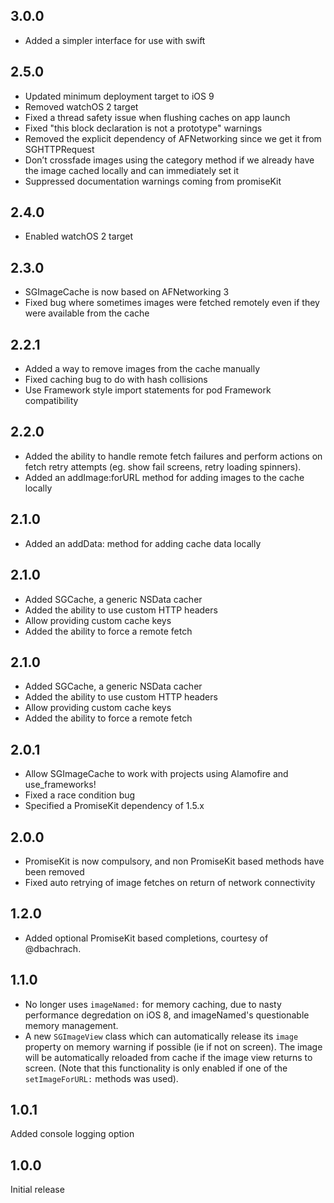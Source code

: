 ## 3.0.0
- Added a simpler interface for use with swift

## 2.5.0

- Updated minimum deployment target to iOS 9
- Removed watchOS 2 target
- Fixed a thread safety issue when flushing caches on app launch
- Fixed "this block declaration is not a prototype" warnings
- Removed the explicit dependency of AFNetworking since we get it from SGHTTPRequest
- Don’t crossfade images using the category method if we already have the image cached locally and can immediately set it
- Suppressed documentation warnings coming from promiseKit

## 2.4.0

- Enabled watchOS 2 target

## 2.3.0

- SGImageCache is now based on AFNetworking 3
- Fixed bug where sometimes images were fetched remotely even if they were available from the cache

## 2.2.1

- Added a way to remove images from the cache manually
- Fixed caching bug to do with hash collisions
- Use Framework style import statements for pod Framework compatibility

## 2.2.0

- Added the ability to handle remote fetch failures and perform actions on fetch
  retry attempts (eg. show fail screens, retry loading spinners).
- Added an addImage:forURL method for adding images to the cache locally

## 2.1.0

- Added an addData: method for adding cache data locally

## 2.1.0

- Added SGCache, a generic NSData cacher
- Added the ability to use custom HTTP headers
- Allow providing custom cache keys
- Added the ability to force a remote fetch

## 2.1.0

- Added SGCache, a generic NSData cacher
- Added the ability to use custom HTTP headers
- Allow providing custom cache keys
- Added the ability to force a remote fetch

## 2.0.1

- Allow SGImageCache to work with projects using Alamofire and use_frameworks!
- Fixed a race condition bug
- Specified a PromiseKit dependency of 1.5.x

## 2.0.0

- PromiseKit is now compulsory, and non PromiseKit based methods have been
  removed
- Fixed auto retrying of image fetches on return of network connectivity

## 1.2.0

- Added optional PromiseKit based completions, courtesy of @dbachrach.

## 1.1.0

- No longer uses `imageNamed:` for memory caching, due to nasty performance
  degredation on iOS 8, and imageNamed's questionable memory management.
- A new `SGImageView` class which can automatically release its `image`
  property on memory warning if possible (ie if not on screen). The image
  will be automatically reloaded from cache if the image view returns to
  screen. (Note that this functionality is only enabled if one of the
  `setImageForURL:` methods was used).

## 1.0.1

Added console logging option

## 1.0.0

Initial release

